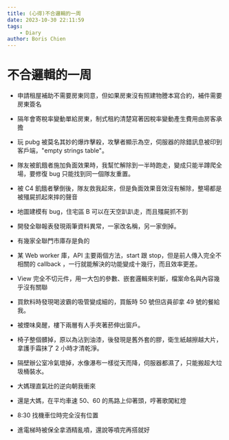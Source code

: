 ```yaml
---
title: (心得)不合邏輯的一周
date: 2023-10-30 22:11:59
tags:
    - Diary
author: Boris Chien
---
```


# 不合邏輯的一周

* 申請租屋補助不需要房東同意，但如果房東沒有照建物謄本寫合約，補件需要房東簽名

* 隔年會寄稅率變動單給房東，制式租約清楚寫著因稅率變動產生費用由房客承擔

* 玩 pubg 被莫名其妙的爆炸擊殺，攻擊者顯示為空，伺服器的除錯訊息被印到客戶端，"empty strings table"。

* 隊友被飢餓者施加負面效果時，我幫忙解除到一半時跑走，變成只能半蹲爬全場，要修復 bug 只能找到同一個隊友重置。

* 被 C4 飢餓者擊倒後，隊友救我起來，但是負面效果音效沒有解除，整場都是被殭屍抓起來摔的聲音

* 地圖建模有 bug，住宅區 B 可以在天空趴趴走，而且殭屍抓不到

* 開發全聯報表發現兩筆資料異常，一家改名稱，另一家倒掉。

* 有幾家全聯門市庫存是負的

* 某 Web worker 庫，API 主要兩個方法，start 跟 stop，但是前人傳入完全不相關的 callback ，一行就能解決的功能變成十幾行，而且效率更差。

* View 完全不切元件，用一大包的參數、嵌套邏輯來判斷，檔案命名與內容幾乎沒有關聯

* 買飲料時發現喝波霸的吸管變成細的，買飯時 50 號但店員卻拿 49 號的餐給我。

* 被煙味臭醒，樓下兩層有人手夾著菸伸出窗戶。

* 椅子整個髒掉，原以為沾到油漆，後發現是舊外套的膠，衛生紙越擦越大片，拿護手霜抹了 2 小時才清乾淨。

* 隔壁辦公室冷氣壞掉，水像瀑布一樣從天而降，伺服器都濕了，只能搬超大垃圾桶裝水。

* 大媽理直氣壯的逆向朝我衝來

* 還是大媽，在平均車速 50、60 的馬路上仰著頭，哼著歌闖紅燈 

* 8:30 找機車位時完全沒有位置

* 進電梯時被保全拿酒精亂噴，還說等噴完再搭就好
